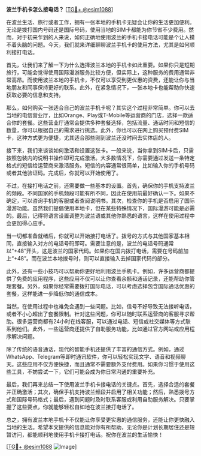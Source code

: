 **波兰手机卡怎么接电话？** [[TG💪+ @esim1088](https://t.me/s/esim1088)]

在波兰生活、旅行或者工作，拥有一张本地的手机卡无疑会让你的生活更加便利。无论是拨打国内号码还是国际号码，使用当地的SIM卡都能为你节省不少费用。然而，对于初来乍到的人来说，如何正确地使用波兰的手机卡接电话可能是个让人摸不着头脑的问题。今天，我们就来详细聊聊波兰手机卡的使用方法，尤其是如何顺利接打电话。

首先，让我们来了解一下为什么选择波兰本地的手机卡如此重要。如果你只是短期旅行，可能会觉得使用国际漫游服务比较方便，但实际上，这种服务的费用通常非常高昂。而使用波兰本地的手机卡，不仅可以享受到更优惠的资费，还能让你与当地朋友和同事保持更好的联系。此外，在紧急情况下，一张本地卡也能帮助你快速获取必要的信息和支持。

那么，如何购买一张适合自己的波兰手机卡呢？其实这个过程非常简单。你可以去当地的电信营业厅，比如Orange、Play或T-Mobile等运营商的门店，选择一款适合你的套餐。这些营业厅通常会提供多种套餐选择，包括流量、通话时间和短信的数量，你可以根据自己的需求进行挑选。此外，你也可以在网上购买预付费SIM卡，这种方式更为便捷，尤其适合那些刚到波兰还没时间去实体店的人。

接下来，我们来谈谈如何激活和设置这张卡。一般来说，当你拿到SIM卡后，只需按照包装内的说明书操作即可完成激活。大多数情况下，你需要通过发送一条特定格式的短信给运营商来激活服务。短信的内容通常很简单，比如输入你的手机号码或者其他验证码。完成后，你就可以开始使用了。

不过，在接打电话之前，还需要做一些基本的设置。首先，确保你的手机支持波兰的频段。不同国家的手机频段可能有所不同，因此在使用前最好确认一下。如果不确定，可以咨询手机的客服或者查阅说明书。其次，检查你的手机是否启用了国际漫游功能。虽然我们提倡使用本地卡，但在某些特殊情况下，国际漫游可能是必需的。最后，记得将语言设置调整为波兰语或其他你熟悉的语言，这样在使用过程中会更加得心应手。

当一切都准备就绪后，你就可以开始接打电话了。拨号的方式与其他国家基本相同，直接输入对方的电话号码即可。需要注意的是，波兰的电话号码通常以“+48”开头，这是波兰的国家代码。如果你在国内拨打电话，需要在号码前加上“+48”。而在波兰本地拨号时，则可以直接输入去掉国家代码的部分。

此外，还有一些小技巧可以帮助你更好地利用波兰手机卡。例如，许多运营商都提供了免费的应用程序，这些应用不仅可以让你查看余额和通话记录，还能帮助你管理套餐。另外，如果你经常需要拨打国际电话，可以考虑选择包含国际通话优惠的套餐，这样能进一步降低你的通信成本。

当然，在使用过程中也难免会遇到一些问题。比如，信号不好导致无法接听电话，或者不小心超出了套餐限制。针对这些问题，你可以随时联系运营商的客服寻求帮助。很多运营商都有24小时在线客服，可以通过电话、短信或社交媒体等方式联系到他们。此外，一些运营商还提供了自助服务功能，比如通过官方网站或应用程序解决问题。

除了传统的语音通话，现代的智能手机还提供了丰富的通信方式。例如，通过WhatsApp、Telegram等即时通讯软件，你可以轻松实现文字、语音和视频聊天。这些应用不仅方便快捷，而且通常不需要额外支付费用。如果你习惯于使用这些工具，不妨尝试一下，它们可能会成为你日常沟通的重要补充。

最后，我们再来总结一下使用波兰手机卡接电话的关键点。首先，选择合适的套餐并正确激活；其次，确保手机支持波兰频段并启用了相关功能；然后，熟悉拨号方式和国际号码格式；最后，遇到问题时及时联系客服或利用自助服务解决。只要掌握了这些要点，你就能够轻松自如地在波兰接打电话了。

总之，拥有波兰本地手机卡不仅能让你享受更实惠的通信服务，还能让你更快融入当地的生活。希望本文提供的信息能对你有所帮助，无论你是计划长期居住还是短暂访问，都能顺利地使用手机卡接打电话。祝你在波兰的生活愉快！

[[TG💪+ @esim1088](https://t.me/s/esim1088) ![Image](https://i.postimg.cc/4NQfJmqS/Snipaste-2025-05-13-00-14-12.png)]